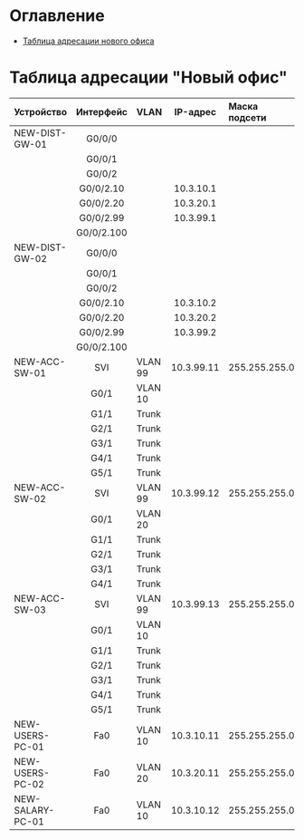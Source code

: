 # Оглавление
* [Таблица адресации нового офиса](#table1)

# <a name="table1"></a>Таблица адресации "Новый офис"
| Устройство       | Интерфейс  |   VLAN   |  IP-адрес   | Маска подсети | Шлюз по умолчанию |
| ---------------- | :--------: | :------- | :---------: | :------------ | :---------------- |
| NEW-DIST-GW-01   | G0/0/0     |          |             |               |                   |
|                  | G0/0/1     |          |             |               |                   |
|                  | G0/0/2     |          |             |               |                   |
|                  | G0/0/2.10  |          | 10.3.10.1   |               |                   |
|                  | G0/0/2.20  |          | 10.3.20.1   |               |                   |
|                  | G0/0/2.99  |          | 10.3.99.1   |               |                   |
|                  | G0/0/2.100 |          |             |               |                   |
| NEW-DIST-GW-02   | G0/0/0     |          |             |               |                   |
|                  | G0/0/1     |          |             |               |                   |
|                  | G0/0/2     |          |             |               |                   |
|                  | G0/0/2.10  |          | 10.3.10.2   |               |                   |
|                  | G0/0/2.20  |          | 10.3.20.2   |               |                   |
|                  | G0/0/2.99  |          | 10.3.99.2   |               |                   |
|                  | G0/0/2.100 |          |             |               |                   |
| NEW-ACC-SW-01    | SVI        | VLAN 99  | 10.3.99.11  | 255.255.255.0 | 10.3.99.254       |
|                  | G0/1       | VLAN 10  |             |               |                   |
|                  | G1/1       | Trunk    |             |               |                   |
|                  | G2/1       | Trunk    |             |               |                   |
|                  | G3/1       | Trunk    |             |               |                   |
|                  | G4/1       | Trunk    |             |               |                   |
|                  | G5/1       | Trunk    |             |               |                   |
| NEW-ACC-SW-02    | SVI        | VLAN 99  | 10.3.99.12  | 255.255.255.0 | 10.3.99.254       |
|                  | G0/1       | VLAN 20  |             |               |                   |
|                  | G1/1       | Trunk    |             |               |                   |
|                  | G2/1       | Trunk    |             |               |                   |
|                  | G3/1       | Trunk    |             |               |                   |
|                  | G4/1       | Trunk    |             |               |                   |
| NEW-ACC-SW-03    | SVI        | VLAN 99  | 10.3.99.13  | 255.255.255.0 | 10.3.99.254       |
|                  | G0/1       | VLAN 10  |             |               |                   |
|                  | G1/1       | Trunk    |             |               |                   |
|                  | G2/1       | Trunk    |             |               |                   |
|                  | G3/1       | Trunk    |             |               |                   |
|                  | G4/1       | Trunk    |             |               |                   |
|                  | G5/1       | Trunk    |             |               |                   |
| NEW-USERS-PC-01  | Fa0        | VLAN 10  | 10.3.10.11  | 255.255.255.0 | 10.3.10.254       |
| NEW-USERS-PC-02  | Fa0        | VLAN 20  | 10.3.20.11  | 255.255.255.0 | 10.3.20.254       |
| NEW-SALARY-PC-01 | Fa0        | VLAN 10  | 10.3.10.12  | 255.255.255.0 | 10.3.10.254       |
